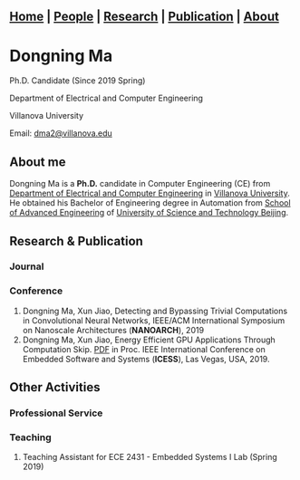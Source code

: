 ## [**Home**](./) | [**People**](./people) | [Research](./research) | [Publication](./publication) | [About](./about) 

# Dongning Ma
Ph.D. Candidate (Since 2019 Spring)

Department of Electrical and Computer Engineering

Villanova University

Email: dma2@villanova.edu 

## About me
Dongning Ma is a **Ph.D.** candidate in Computer Engineering (CE) from [Department of Electrical and Computer Engineering](https://www1.villanova.edu/villanova/engineering/departments/ece.html) in [Villanova University](https://www1.villanova.edu/). He obtained his Bachelor of Engineering degree in Automation from [School of Advanced Engineering](http://ae.ustb.edu.cn/) of [University of Science and Technology Beijing](https://http://ae.ustb.edu.cn/www.ustb.edu.cn).
## Research & Publication
### Journal
### Conference
1. Dongning Ma, Xun Jiao, Detecting and Bypassing Trivial Computations in Convolutional Neural Networks, IEEE/ACM International     Symposium on Nanoscale Architectures (**NANOARCH**), 2019
2. Dongning Ma, Xun Jiao,  Energy Efficient GPU Applications Through Computation Skip. [PDF](http://www.ece.villanova.edu/~xjiao/paper/ICESS19.pdf) in Proc. IEEE International Conference on Embedded Software and Systems (**ICESS**), Las Vegas, USA, 2019.


## Other Activities
### Professional Service
### Teaching
1. Teaching Assistant for ECE 2431 - Embedded Systems I Lab (Spring 2019)
